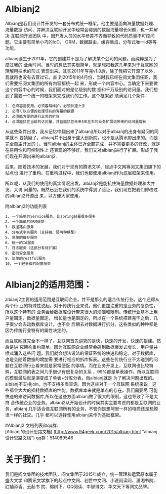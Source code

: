 # Albianj2
Albianj是我们设计并开发的一套分布式统一框架。他主要是面向海量数据处理、海量数据
访问、并解决互联网开发中经常会碰到的数据海量增长问题，也一并解决 互联网开发团队
中，因开发人员的水平参差不齐而导致的代码质量不可控问题。它主要有简单小巧的IoC，
ORM，数据路由，缓存集成，分布式唯一id等等功能。  

albianj诞生于2011年，它的创建并不是为了解决某个公司的问题，而纯粹是为了度过我的
业余时间。当时的想法其实很简单，就是想把我这几年来对于互联网的理解用技术的形式
表现出来。其实2011年写完v1.0后，除了我把它开源了以外，我就再也没有去管过它。直
到2015年的4月份，当时我已经在阅文集团任职，我们需要把阅文集团的所有内容都统一起
来，形成一个内容中心。当确定下来要做这个内容中心的时候，我们面对的是亿级别的数
据和千万级别的访问量。我们想到了需要一个统一的框架来完成我们的工作。这个框架必
须满足几个条件：  

    1. 必须容易使用，必须容易维护，必须快速上手  
    2. 必须可以方便的处理现有的海量的数据  
    3. 必须能方便的进行业务的扩容  
    4. 必须能抗住当前的访问量，并且能抗住未来5年左右的业务扩展说带来的访问量增长  

从这些条件出发，我从记忆中翻出来了albianj(所以对于albianj的出身有疑问的同学就不
要猜疑了。albianj并不出身于盛大创新院，也不是从腾讯带出来的。而是完全自主开发的
）。当时albianj的主体已近全部完成，并不需要更多的修改，就是在易用性和可控制性上
还表现的不够好，我们又对albianj进行了扩展。形成了我们现在开源出来的albianj2.  

后来，随着技术的发展，我们对于现有的腾讯文学、起点中文网等阅文集团旗下的站点也
进行了重构。在重构过程中，我们也都使用albianj作为底层框架来使用。  

所以呢，从我们的使用的真实情况出发，albianj2是能抗住海量数据处理和大并发、大访
问量的。既然已近在我们的系统中得到了验证，我们现在把我们修改过的albianj2开源出
来，以方便大家使用。  

附albianj2的功能列表  

    1. 一个简单的Service服务，比spring轻量很多很多  
    2. 一个简单的ORM框架  
    3. 数据路由服务  
    4. 分布式事务服务（支持强、弱两种模型）  
    5. 简单的缓存服务  
    6. 统一的Id服务  
    7. 日志服务（这部分有待扩展）  
    8. 密码安全服务  
    9. 简单的restful服务  
    10. 一个轻量级的配置服务  

# Albianj2的适用范围：  

albianj2主要的适用范围是互联网企业。并不是那么的适合传统行业。这个还得从两个行
业的特殊性说起。对于传统行业来说，他们更加注重的是业务的复杂性，所以这个特有的
业务会给数据库设计带来很大的烦恼和限制。传统行业基本上用户量固定，数据量固定，
增长量也是固定的，所以在一个系统搭建完毕之后，几乎很少会去动数据库设计，也不会
后期去对数据进行拆分。这些类似的种种都是因为传统行业特有的属性决定的。  

而互联网就完全不一样了。互联网首先讲究的是快，快速的开发，快速的搭建。然后是讲
究架构重构简单。因为互联网企业经常会碰到数据爆发式增长，用户量井喷式涌入这些问
题。我们就会想法设法的保证系统的快速和稳定。对于数据库，也是会随着数据的增加需
要进行相应的拆库拆表。这些在传统行业不太碰到的问题在互联网行业看来就是家常便饭
的事情。而在业务开发上，互联网也比较特殊，互联网的表之间几乎很少有很复杂的关系
，99%都是单表操作。所以互联网的模型最后就是演变成了单表+分库分表。而albianj就是
为了解决问题出现的。albianj不支持join，也不支持多表查询。因为这些对于一个互联网
系统来说，这些都会大大的损耗数据库的性能。数据库本来就是单点的存在，我们需要尽
可能快速的来访问数据库,所以在这些方面albianj做了很大的限制，这也导致了不是太符
合传统企业的业务。albianj2从开始设计的时候其实主要考虑的都是互联网的业务，albianj
几乎适合做互联网所有的业务，不管你是想阿里一样的电商还是想腾讯一样的社交。几乎
都可以选择使用albianj来作为基础框架。  

#Albianj2 文档列表和qq群:  
[Albianj的设计思路文档] (http://www.94geek.com/2015/albianj.html "albianj设计思路文档")
qq群：514089546

# 关于我们：  

我们是阅文集团的技术团队，阅文集团于2015年成立，统一管理和运营原本属于盛大文学
和腾讯文学旗下的起点中文网、创世中文网、小说阅读网、潇湘书院、红袖添香、云起书
院、榕树下、QQ阅读、中智博文、华文天下等网文品牌。


